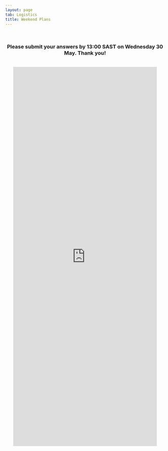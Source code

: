 ```yaml
---
layout: page
tab: Logistics
title: Weekend Plans
---
```

<div align="center">
<br>
<h3>Please submit your answers by 13:00 SAST on Wednesday 30 May. Thank you!</h3>
<br>
<iframe src="https://docs.google.com/forms/d/e/1FAIpQLSduuHJjjHm6xBjLNp0ZHqLVEyqae5t7E4PpvXHzBl4FJDhzUA/viewform?embedded=true" width="90%" height="1200" frameborder="0" marginheight="0" marginwidth="0">Loading...</iframe>
</div>
